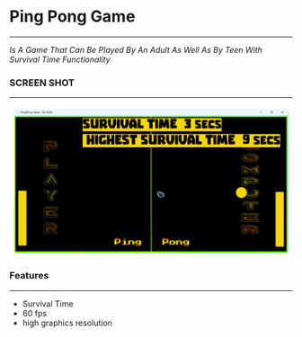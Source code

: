 # Ping Pong Game
***
_Is A Game That Can Be Played By An Adult As Well As By Teen With Survival Time Functionality_

### SCREEN SHOT
***
![screenshot.png](screenshot.png)


### Features
---
* Survival Time
* 60 fps
* high graphics resolution


